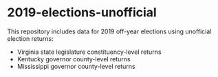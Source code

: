# 2019-elections-unofficial
This repository includes data for 2019 off-year elections using unofficial election returns:
- Virginia state legislature constituency-level returns
- Kentucky governor county-level returns
- Mississippi governor county-level returns
